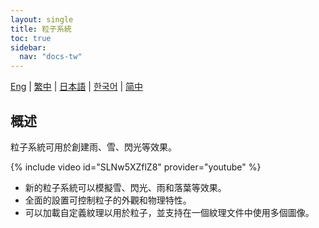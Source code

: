 ```yaml
---
layout: single
title: 粒子系統
toc: true
sidebar:
  nav: "docs-tw"
---
```

[Eng](/dancexr/features/particles) | [繁中](/tw/dancexr/features/particles) | [日本語](/jp/dancexr/features/particles) | [한국어](/kr/dancexr/features/particles) | [简中](/zh/dancexr/features/particles)


## 概述
粒子系統可用於創建雨、雪、閃光等效果。

{% include video id="SLNw5XZflZ8" provider="youtube" %}
* 新的粒子系統可以模擬雪、閃光、雨和落葉等效果。
* 全面的設置可控制粒子的外觀和物理特性。
* 可以加載自定義紋理以用於粒子，並支持在一個紋理文件中使用多個圖像。